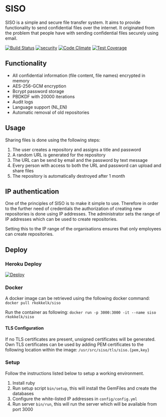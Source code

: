 # SISO

SISO is a simple and secure file transfer system. It aims to provide functionality to send confidential files over the internet. It originated from the problem that people have with sending confidential files securely using email.  

[![Build Status](https://travis-ci.org/rkokkelk/siso.svg?branch=master)](https://travis-ci.org/rkokkelk/siso) [![security](https://hakiri.io/github/rkokkelk/siso/master.svg)](https://hakiri.io/github/rkokkelk/siso/master) [![Code Climate](https://codeclimate.com/github/rkokkelk/siso/badges/gpa.svg)](https://codeclimate.com/github/rkokkelk/siso) [![Test Coverage](https://codeclimate.com/github/rkokkelk/siso/badges/coverage.svg)](https://codeclimate.com/github/rkokkelk/siso/coverage)

## Functionality

- All confidential information (file content, file names) encrypted in memory
- AES-256-GCM encryption
- Bcrypt password storage
- PBDKDF with 20000 iterations
- Audit logs
- Language support (NL,EN)
- Automatic removal of old repositories

## Usage

Sharing files is done using the following steps:

1. The user creates a repository and assigns a title and password
2. A random URL is generated for the repository
3. The URL can be send by email and the password by text message
4. Every person with access to both the URL and password can upload and share files
5. The repository is automatically destroyed after 1 month  
     
## IP authentication
 
One of the principles of SISO is to make it simple to use. Therefore in order to the further need of credentials the authorization of creating new repositories is done using IP addresses. The administrator sets the range of IP addresses which can be used to create repositories. 
   
Setting this to the IP range of the organisations ensures that only employees can create repositories.

## Deploy

### Heroku Deploy
[![Deploy](https://www.herokucdn.com/deploy/button.svg)](https://heroku.com/deploy?env[RAILS_ENV]=heroku)

### Docker

A docker image can be retrieved using the following docker command:
`docker pull rkokkelk/siso` 

Run the container as following:
`docker run -p 3000:3000 -it --name siso rkokkelk/siso`

#### TLS Configuration

If no TLS certificates are present, unsigned certificates will be generated. Own TLS certificates can be used by adding PEM certificates to the following location within the image:
`/usr/src/siso/tls/siso.{pem,key}`

### Setup

Follow the instructions listed below to setup a working environment. 

1. Install ruby
2. Run setup script `bin/setup`, this will install the GemFiles and create the databases
3. Configure the white-listed IP addresses in `config/config.yml`
4. Run server `bin/run`, this will run the server which will be available from port 3000